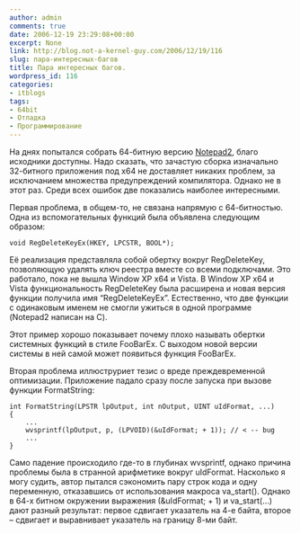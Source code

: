 ```yaml
---
author: admin
comments: true
date: 2006-12-19 23:29:08+00:00
excerpt: None
link: http://blog.not-a-kernel-guy.com/2006/12/19/116
slug: пара-интересных-багов
title: Пара интересных багов.
wordpress_id: 116
categories:
- itblogs
tags:
- 64bit
- Отладка
- Программирование
---
```


На днях попытался собрать 64-битную версию [Notepad2](http://www.flos-freeware.ch/notepad2.html), благо исходники доступны. Надо сказать, что зачастую сборка изначально 32-битного приложения под x64 не доставляет никаких проблем, за исключанием множества предупреждений компилятора. Однако не в этот раз. Среди всех ошибок две показались наиболее интересными.

Первая проблема, в общем-то, не связана напрямую с 64-битностью. Одна из вспомогательных функций была объявлена следующим образом:


    
    void RegDeleteKeyEx(HKEY, LPCSTR, BOOL*);



Её реализация представляла собой обертку вокруг RegDeleteKey, позволяющую удалять ключ реестра вместе со всеми подключами. Это работало, пока не вышла Window XP x64 и Vista. В Window XP x64 и Vista  функциональность RegDeleteKey  была расширена и новая версия функции получила имя “RegDeleteKeyEx”. Естественно, что две функции с одинаковым именем не смогли ужиться в одной программе (Notepad2 написан на C).

Этот пример хорошо показывает почему плохо называть обертки системных функций в стиле FooBarEx. С выходом новой версии системы в ней самой может появиться функция FooBarEx.

Вторая проблема иллюструриет тезис о вреде преждевременной оптимизации. Приложение падало сразу после запуска при вызове функции FormatString:


    
    int FormatString(LPSTR lpOutput, int nOutput, UINT uIdFormat, ...)
    {
        ...
        wvsprintf(lpOutput, p, (LPVOID)(&uIdFormat; + 1)); // < -- bug
        ...
    }



Само падение происходило где-то в глубинах wvsprintf, однако причина проблемы была в странной арифметике  вокруг uIdFormat. Насколько я могу судить, автор пытался сэкономить пару строк кода и одну переменную, отказавшись от использования макроса va_start(). Однако в 64-х битном окружении выражения (&uIdFormat; + 1) и va_start(…) дают разный результат: первое сдвигает указатель на 4-е байта, второе – сдвигает и выравнивает указатель на границу 8-ми байт. 




